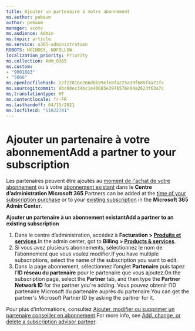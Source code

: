 ```yaml
---
title: Ajouter un partenaire à votre abonnement
ms.author: pebaum
author: pebaum
manager: scotv
ms.audience: Admin
ms.topic: article
ms.service: o365-administration
ROBOTS: NOINDEX, NOFOLLOW
localization_priority: Priority
ms.collection: Adm_O365
ms.custom:
- "9001683"
- "5066"
ms.openlocfilehash: 22f22016e266d0b99efe8fa225a19f689f4a71fc
ms.sourcegitcommit: 8bc60ec34bc1e40685e3976576e04a2623f63a7c
ms.translationtype: HT
ms.contentlocale: fr-FR
ms.lasthandoff: 04/15/2021
ms.locfileid: "51822741"
---
```

# <a name="add-a-partner-to-your-subscription"></a><span data-ttu-id="27457-102">Ajouter un partenaire à votre abonnement</span><span class="sxs-lookup"><span data-stu-id="27457-102">Add a partner to your subscription</span></span>

<span data-ttu-id="27457-103">Les partenaires peuvent être ajoutés au [moment de l'achat de votre abonnement](https://docs.microsoft.com/microsoft-365/admin/misc/add-partner?view=o365-worldwide#add-a-partner-at-the-time-of-purchase) ou à votre [abonnement existant](https://docs.microsoft.com/microsoft-365/admin/misc/add-partner?view=o365-worldwide#add-a-partner-to-an-existing-subscription) dans le **Centre d’administration Microsoft 365**.</span><span class="sxs-lookup"><span data-stu-id="27457-103">Partners can be added at the [time of your subscription purchase](https://docs.microsoft.com/microsoft-365/admin/misc/add-partner?view=o365-worldwide#add-a-partner-at-the-time-of-purchase) or to your [existing subscription](https://docs.microsoft.com/microsoft-365/admin/misc/add-partner?view=o365-worldwide#add-a-partner-to-an-existing-subscription) in the **Microsoft 365 Admin Center**.</span></span>

<span data-ttu-id="27457-104">**Ajouter un partenaire à un abonnement existant**</span><span class="sxs-lookup"><span data-stu-id="27457-104">**Add a partner to an existing subscription**</span></span>

1. <span data-ttu-id="27457-105">Dans le centre d’administration, accédez à **Facturation > [Produits et services](https://go.microsoft.com/fwlink/p/?linkid=842054)**.</span><span class="sxs-lookup"><span data-stu-id="27457-105">In the admin center, got to **Billing > [Products & services](https://go.microsoft.com/fwlink/p/?linkid=842054)**.</span></span> 
2. <span data-ttu-id="27457-106">Si vous avez plusieurs abonnements, sélectionnez le nom de l’abonnement que vous voulez modifier.</span><span class="sxs-lookup"><span data-stu-id="27457-106">If you have multiple subscriptions, select the name of the subscription you want to edit.</span></span> 
3. <span data-ttu-id="27457-107">Dans la page abonnement, sélectionnez l’onglet **Partenaire** puis tapez l’**ID réseau du partenaire** pour le partenaire que vous ajoutez.</span><span class="sxs-lookup"><span data-stu-id="27457-107">On the subscription page, select the **Partner** tab, and then type the **Partner Network ID** for the partner you're adding.</span></span> <span data-ttu-id="27457-108">Vous pouvez obtenir l’ID partenaire Microsoft du partenaire auprès du partenaire.</span><span class="sxs-lookup"><span data-stu-id="27457-108">You can get the partner's Microsoft Partner ID by asking the partner for it.</span></span> 

<span data-ttu-id="27457-109">Pour plus d’informations, consultez [Ajouter, modifier ou supprimer un partenaire conseiller en abonnement](https://docs.microsoft.com/microsoft-365/admin/misc/add-partner).</span><span class="sxs-lookup"><span data-stu-id="27457-109">For more info, see [Add, change, or delete a subscription advisor partner](https://docs.microsoft.com/microsoft-365/admin/misc/add-partner).</span></span> 
